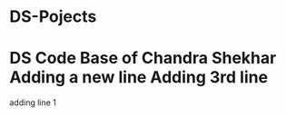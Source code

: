 # DS-Pojects

DS Code Base of Chandra Shekhar
Adding a new line
Adding 3rd line 
=======
adding line 1
